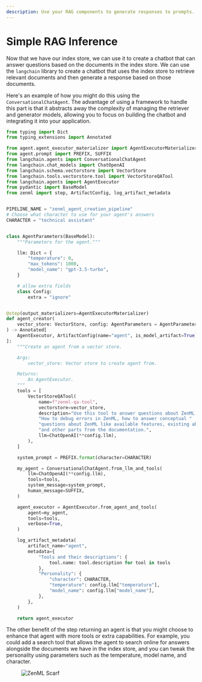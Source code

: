 ```yaml
---
description: Use your RAG components to generate responses to prompts.
---
```


# Simple RAG Inference

Now that we have our index store, we can use it to create a chatbot that can
answer questions based on the documents in the index store. We can use the
`langchain` library to create a chatbot that uses the index store to retrieve
relevant documents and then generate a response based on those documents.

Here's an example of how you might do this using the `ConversationalChatAgent`.
The advantage of using a framework to handle this part is that it abstracts away
the complexity of managing the retriever and generator models, allowing you to
focus on building the chatbot and integrating it into your application.

```python
from typing import Dict
from typing_extensions import Annotated

from agent.agent_executor_materializer import AgentExecutorMaterializer
from agent.prompt import PREFIX, SUFFIX
from langchain.agents import ConversationalChatAgent
from langchain.chat_models import ChatOpenAI
from langchain.schema.vectorstore import VectorStore
from langchain.tools.vectorstore.tool import VectorStoreQATool
from langchain.agents import AgentExecutor
from pydantic import BaseModel
from zenml import step, ArtifactConfig, log_artifact_metadata


PIPELINE_NAME = "zenml_agent_creation_pipeline"
# Choose what character to use for your agent's answers
CHARACTER = "technical assistant"


class AgentParameters(BaseModel):
    """Parameters for the agent."""

    llm: Dict = {
        "temperature": 0,
        "max_tokens": 1000,
        "model_name": "gpt-3.5-turbo",
    }

    # allow extra fields
    class Config:
        extra = "ignore"


@step(output_materializers=AgentExecutorMaterializer)
def agent_creator(
    vector_store: VectorStore, config: AgentParameters = AgentParameters()
) -> Annotated[
    AgentExecutor, ArtifactConfig(name="agent", is_model_artifact=True)
]:
    """Create an agent from a vector store.

    Args:
        vector_store: Vector store to create agent from.

    Returns:
        An AgentExecutor.
    """
    tools = [
        VectorStoreQATool(
            name=f"zenml-qa-tool",
            vectorstore=vector_store,
            description="Use this tool to answer questions about ZenML. "
            "How to debug errors in ZenML, how to answer conceptual "
            "questions about ZenML like available features, existing abstractions, "
            "and other parts from the documentation.",
            llm=ChatOpenAI(**config.llm),
        ),
    ]

    system_prompt = PREFIX.format(character=CHARACTER)

    my_agent = ConversationalChatAgent.from_llm_and_tools(
        llm=ChatOpenAI(**config.llm),
        tools=tools,
        system_message=system_prompt,
        human_message=SUFFIX,
    )

    agent_executor = AgentExecutor.from_agent_and_tools(
        agent=my_agent,
        tools=tools,
        verbose=True,
    )

    log_artifact_metadata(
        artifact_name="agent",
        metadata={
            "Tools and their descriptions": {
                tool.name: tool.description for tool in tools
            },
            "Personality": {
                "character": CHARACTER,
                "temperature": config.llm["temperature"],
                "model_name": config.llm["model_name"],
            },
        },
    )

    return agent_executor
```

The other benefit of the step returning an agent is that you might choose to
enhance that agent with more tools or extra capabilities. For example, you could
add a search tool that allows the agent to search online for answers alongside
the documents we have in the index store, and you can tweak the personality
using parameters such as the temperature, model name, and character.

<!-- For scarf -->
<figure><img alt="ZenML Scarf" referrerpolicy="no-referrer-when-downgrade" src="https://static.scarf.sh/a.png?x-pxid=f0b4f458-0a54-4fcd-aa95-d5ee424815bc" /></figure>
